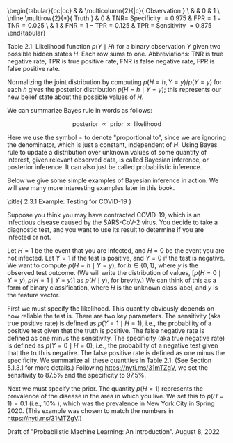 \begin{tabular}{cc|cc} 
& & \multicolumn{2}{|c}{ Observation } \\
& & 0 & 1 \\
\hline \multirow{2}{*}{ Truth } & 0 & $\mathrm{TNR}=$ Specificity $=0.975$ & $\mathrm{FPR}=1-\mathrm{TNR}=0.025$ \\
& 1 & $\mathrm{FNR}=1-\mathrm{TPR}=0.125$ & TPR $=$ Sensitivity $=0.875$
\end{tabular}

Table 2.1: Likelihood function $p(Y \mid H)$ for a binary observation $Y$ given two possible hidden states $H$. Each row sums to one. Abbreviations: TNR is true negative rate, TPR is true positive rate, FNR is false negative rate, FPR is false positive rate.

Normalizing the joint distribution by computing $p(H=h, Y=y) / p(Y=y)$ for each $h$ gives the posterior distribution $p(H=h \mid Y=y)$; this represents our new belief state about the possible values of $H$.

We can summarize Bayes rule in words as follows:

$$
\text { posterior } \propto \text { prior } \times \text { likelihood }
$$

Here we use the symbol $\propto$ to denote "proportional to", since we are ignoring the denominator, which is just a constant, independent of $H$. Using Bayes rule to update a distribution over unknown values of some quantity of interest, given relevant observed data, is called Bayesian inference, or posterior inference. It can also just be called probabilistic inference.

Below we give some simple examples of Bayesian inference in action. We will see many more interesting examples later in this book.

\title{
2.3.1 Example: Testing for COVID-19
}

Suppose you think you may have contracted COVID-19, which is an infectious disease caused by the SARS-CoV-2 virus. You decide to take a diagnostic test, and you want to use its result to determine if you are infected or not.

Let $H=1$ be the event that you are infected, and $H=0$ be the event you are not infected. Let $Y=1$ if the test is positive, and $Y=0$ if the test is negative. We want to compute $p(H=h \mid Y=y)$, for $h \in\{0,1\}$, where $y$ is the observed test outcome. (We will write the distribution of values, $[p(H=0 \mid Y=y), p(H=1 \mid Y=y)]$ as $p(H \mid y)$, for brevity.) We can think of this as a form of binary classification, where $H$ is the unknown class label, and $y$ is the feature vector.

First we must specify the likelihood. This quantity obviously depends on how reliable the test is. There are two key parameters. The sensitivity (aka true positive rate) is defined as $p(Y=1 \mid H=1)$, i.e., the probability of a positive test given that the truth is positive. The false negative rate is defined as one minus the sensitivity. The specificity (aka true negative rate) is defined as $p(Y=0 \mid H=0)$, i.e., the probability of a negative test given that the truth is negative. The false positive rate is defined as one minus the specificity. We summarize all these quantities in Table 2.1. (See Section 5.1.3.1 for more details.) Following https://nyti.ms/31mTZgV, we set the sensitivity to $87.5 \%$ and the specificity to $97.5 \%$.

Next we must specify the prior. The quantity $p(H=1)$ represents the prevalence of the disease in the area in which you live. We set this to $p(H=1)=0.1$ (i.e., $10 \%$ ), which was the prevalence in New York City in Spring 2020. (This example was chosen to match the numbers in https://nyti.ms/31MTZgV.)

Draft of "Probabilistic Machine Learning: An Introduction". August 8, 2022
